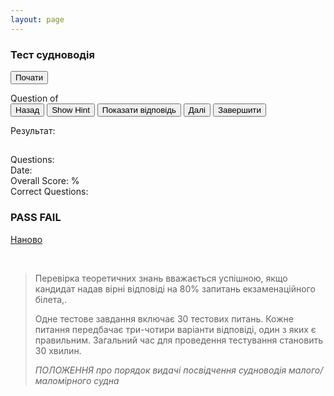 ```yaml
---
layout: page
---
```


<link rel="stylesheet" href="/css/jsQuizEngine.css" />

<script src="/js/jquery-1.11.2.js"></script>
<script src="/js/knockout-2.2.1.js"></script>
<script src="/js/bootstrap.min.js"></script>
<script src="/js/jsQuizEngine.js"></script>
<script>
    var quizEngine = null;
    var quizUrl = '/quiz/test.xml';
    $(function () {
        quizEngine = jsQuizEngine($('#jsQuizEngine'), { quizUrl: quizUrl });
    });
</script>

<section class="container" id="test">
    <div id="jsQuizEngine">
        <section id="title" data-bind="visible: !quizStarted()">
            <div class="jumbotron">
                <h1>Тест судноводія</h1>
                <p data-bind="text: quizSubTitle"></p>
                <p><button class="btn btn-primary btn-lg" data-bind="click: startQuiz">Почати</button></p>
            </div>
        </section>
        <section class="quiz" data-bind="visible: quizStarted() &amp;&amp; !quizComplete()">
            <div>Question <span data-bind="text: currentQuestionIndex"></span> of <span data-bind="text: questionCount"></span></div>
            <div class="progress">
                <div class="progress-bar" role="progressbar" aria-valuenow="0" aria-valuemin="0" aria-valuemax="100" data-bind="attr: { 'aria-valuenow': currentProgress }, style: { width: currentProgress() + '%' }"></div>
            </div>
            <button class="btn btn-default" data-bind="click: movePreviousQuestion, disable: currentQuestionIsFirst">Назад</button>
            <button class="btn btn-default" data-bind="click: showCurrentQuestionHint, visible: currentQuestionHasHint()">Show Hint</button>
            <button class="btn btn-default" data-bind="click: showCurrentQuestionAnswer">Показати відповідь</button>
            <button class="btn btn-primary" data-bind="click: moveNextQuestion, disable: currentQuestionIsLast, visible: !currentQuestionIsLast()">Далі</button>
            <button class="btn btn-primary" data-bind="click: calculateScore, visible: currentQuestionIsLast">Завершити</button>
            <div class="question-pool"></div>
        </section>
        <section class="score" data-bind="visible: quizComplete">
            <p>Результат:</p>
            <h2 data-bind="text: quizTitle"></h2>
            <h3 data-bind="text: quizSubTitle"></h3>
            <div>Questions: <span data-bind="text: questionCount"></span></div>
            <div>Date: <span data-bind="text: calculatedScoreDate"></span></div>
            <div>Overall Score: <span data-bind="text: calculatedScore"></span>%</div>
            <div>Correct Questions: <span data-bind="text: totalQuestionsCorrect"></span></div>
            <div class="progress">
                <div class="progress-bar" role="progressbar" aria-valuenow="0" aria-valuemin="0" aria-valuemax="100" data-bind="attr: { 'aria-valuenow': calculatedScore }, style: { width: calculatedScore() + '%' }, css: { 'progress-bar-success': quizPassed, 'progress-bar-danger': !quizPassed() }"></div>
            </div>
            <div class="pass-indicator">
                <h1 data-bind="css: { 'text-success': quizPassed, 'text-danger': !quizPassed() }">
                    <span data-bind="visible: quizPassed">PASS</span>
                    <span data-bind="visible: !quizPassed()">FAIL</span>
                </h1>
            </div>
            <a href="#" onclick="location.reload()" class="btn btn-primary btn-lg" data-bind="click: startQuiz">Наново</a>
            <div style="margin-top: 45px;">
                <blockquote class="blockquote">
                    <p>
                        Перевірка теоретичних знань вважається успішною, якщо кандидат надав
                        вірні відповіді на 80% запитань екзаменаційного білета,.
                    </p>
                    <p>
                        Одне тестове завдання включає 30 тестових питань.
                        Кожне питання передбачає три-чотири варіанти відповіді, один з яких є правильним.
                        Загальний час для проведення тестування становить 30 хвилин.
                    </p>
                    <div class="blockquote-footer">
                        <cite title="Source Title">
                            ПОЛОЖЕННЯ
                            про порядок видачі посвідчення судноводія малого/маломірного судна
                        </cite>
                    </div>
                </blockquote>
            </div>
        </section>
    </div>
</section>

